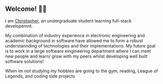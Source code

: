 ## Welcome! 👋🏼

I am [Christopher](https://github.com/ChristopherJamesMoore), an undergraduate student learning full-stack developemnt.

My combination of industry experience in electronic engineering and academic background in software have allowed me to form a robust understannding of technologies and their implementations. My future goal is to work in a large software eingineering department where I can meet new people and learn/ grow with my peers whilst developing well built software solutions!

When im not studying my hobbies are going to the gym, reading, League of Legends, and coding side projects
